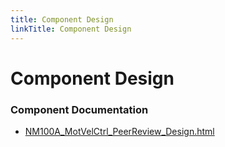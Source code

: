 ```yaml
---
title: Component Design
linkTitle: Component Design
---
```


# Component Design
### Component Documentation

- [NM100A_MotVelCtrl_PeerReview_Design.html](Doc/NM100A_MotVelCtrl_PeerReview_Design.html)

